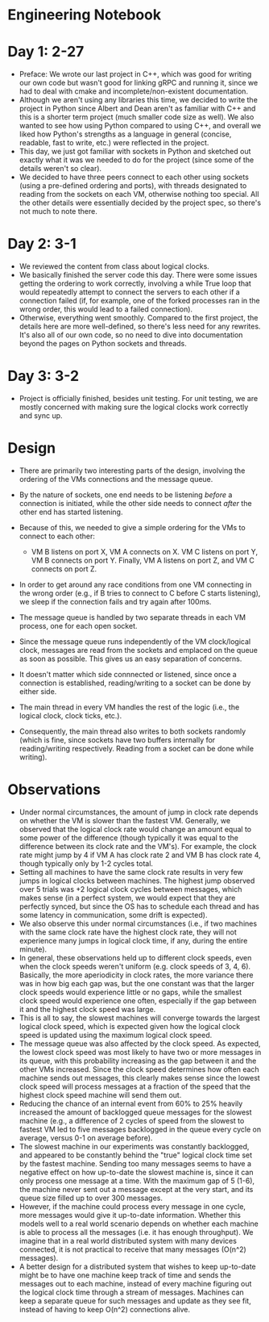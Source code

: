 # Engineering Notebook
# Day 1: 2-27
- Preface: We wrote our last project in C++, which was good for writing our own code but wasn't good for linking gRPC and running it, since we had to deal with cmake and incomplete/non-existent documentation.
- Although we aren't using any libraries this time, we decided to write the project in Python since Albert and Dean aren't as familiar with C++ and this is a shorter term project (much smaller code size as well). We also wanted to see how using Python compared to using C++, and overall we liked how Python's strengths as a language in general (concise, readable, fast to write, etc.) were reflected in the project.
- This day, we just got familiar with sockets in Python and sketched out exactly what it was we needed to do for the project (since some of the details weren't so clear).
- We decided to have three peers connect to each other using sockets (using a pre-defined ordering and ports), with threads designated to reading from the sockets on each VM, otherwise nothing too special. All the other details were essentially decided by the project spec, so there's not much to note there.

# Day 2: 3-1
- We reviewed the content from class about logical clocks. 
- We basically finished the server code this day. There were some issues getting the ordering to work correctly, involving a while True loop that would repeatedly attempt to connect the servers to each other if a connection failed (if, for example, one of the forked processes ran in the wrong order, this would lead to a failed connection).
- Otherwise, everything went smoothly. Compared to the first project, the details here are more well-defined, so there's less need for any rewrites. It's also all of our own code, so no need to dive into documentation beyond the pages on Python sockets and threads.

# Day 3: 3-2
- Project is officially finished, besides unit testing. For unit testing, we are mostly concerned with making sure the logical clocks work correctly and sync up.

# Design
- There are primarily two interesting parts of the design, involving the ordering of the VMs connections and the message queue.
- By the nature of sockets, one end needs to be listening *before* a connection is initiated, while the other side needs to connect *after* the other end has started listening.
- Because of this, we needed to give a simple ordering for the VMs to connect to each other:
    - VM B listens on port X, VM A connects on X. VM C listens on port Y, VM B connects on port Y. Finally, VM A listens on port Z, and VM C connects on port Z.
- In order to get around any race conditions from one VM connecting in the wrong order (e.g., if B tries to connect to C before C starts listening), we sleep if the connection fails and try again after 100ms.

- The message queue is handled by two separate threads in each VM process, one for each open socket. 
- Since the message queue runs independently of the VM clock/logical clock, messages are read from the sockets and emplaced on the queue as soon as possible. This gives us an easy separation of concerns.
- It doesn't matter which side connnected or listened, since once a connection is established, reading/writing to a socket can be done by either side.
- The main thread in every VM handles the rest of the logic (i.e., the logical clock, clock ticks, etc.). 
- Consequently, the main thread also writes to both sockets randomly (which is fine, since sockets have two buffers internally for reading/writing respectively. Reading from a socket can be done while writing).

# Observations
- Under normal circumstances, the amount of jump in clock rate depends on whether the VM is slower than the fastest VM. Generally, we observed that the logical clock rate would change an amount equal to some power of the difference (though typically it was equal to the difference between its clock rate and the VM's). For example, the clock rate might jump by 4 if VM A has clock rate 2 and VM B has clock rate 4, though typically only by 1-2 cycles total.
- Setting all machines to have the same clock rate results in very few jumps in logical clocks between machines. The highest jump observed over 5 trials was +2 logical clock cycles between messages, which makes sense (in a perfect system, we would expect that they are perfectly synced, but since the OS has to schedule each thread and has some latency in communication, some drift is expected).
- We also observe this under normal circumstances (i.e., if two machines with the same clock rate have the highest clock rate, they will not experience many jumps in logical clock time, if any, during the entire minute).
- In general, these observations held up to different clock speeds, even when the clock speeds weren't uniform (e.g. clock speeds of 3, 4, 6). Basically, the more aperiodicity in clock rates, the more variance there was in how big each gap was, but the one constant was that the larger clock speeds would experience little or no gaps, while the smallest clock speed would experience one often, especially if the gap between it and the highest clock speed was large.
- This is all to say, the slowest machines will converge towards the largest logical clock speed, which is expected given how the logical clock speed is updated using the maximum logical clock speed.
- The message queue was also affected by the clock speed. As expected, the lowest clock speed was most likely to have two or more messages in its queue, with this probability increasing as the gap between it and the other VMs increased. Since the clock speed determines how often each machine sends out messages, this clearly makes sense since the lowest clock speed will process messages at a fraction of the speed that the highest clock speed machine will send them out.
- Reducing the chance of an internal event from 60% to 25% heavily increased the amount of backlogged queue messages for the slowest machine (e.g., a difference of 2 cycles of speed from the slowest to fastest VM led to five messages backlogged in the queue every cycle on average, versus 0-1 on average before).
- The slowest machine in our experiments was constantly backlogged, and appeared to be constantly behind the "true" logical clock time set by the fastest machine. Sending too many messages seems to have a negative effect on how up-to-date the slowest machine is, since it can only process one message at a time. With the maximum gap of 5 (1-6), the machine never sent out a message except at the very start, and its queue size filled up to over 300 messages.
- However, if the machine could process every message in one cycle, more messages would give it up-to-date information. Whether this models well to a real world scenario depends on whether each machine is able to process all the messages (i.e. it has enough throughput). We imagine that in a real world distributed system with many devices connected, it is not practical to receive that many messages (O(n^2) messages).
- A better design for a distributed system that wishes to keep up-to-date might be to have one machine keep track of time and sends the messages out to each machine, instead of every machine figuring out the logical clock time through a stream of messages. Machines can keep a separate queue for such messages and update as they see fit, instead of having to keep O(n^2) connections alive.
